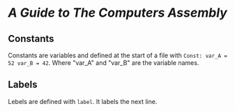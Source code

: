 # *A Guide to The Computers Assembly*

## Constants
Constants are variables and defined at the start of a file with
`Const:
var_A = 52
var_B = 42`.
Where "var_A" and "var_B" are the variable names.

## Labels
Lebels are defined with `label`.
It labels the next line.